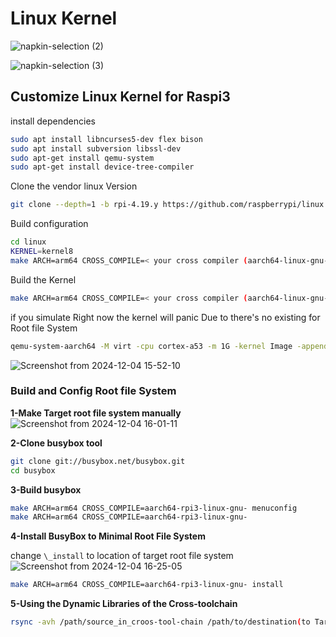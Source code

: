 # Linux Kernel

![napkin-selection (2)](https://github.com/user-attachments/assets/416af6ba-b164-40d5-b12f-10388407b1e2)

![napkin-selection (3)](https://github.com/user-attachments/assets/581aaf10-7b55-46f6-a49f-0128129bb3b2)

## Customize Linux Kernel for Raspi3

install dependencies
```sh
sudo apt install libncurses5-dev flex bison
sudo apt install subversion libssl-dev 
sudo apt-get install qemu-system
sudo apt-get install device-tree-compiler
```

Clone the vendor linux Version
```sh
git clone --depth=1 -b rpi-4.19.y https://github.com/raspberrypi/linux.git
```
Build configuration
```sh
cd linux
KERNEL=kernel8
make ARCH=arm64 CROSS_COMPILE=< your cross compiler (aarch64-linux-gnu-)> bcm2711_defconfig
```

Build the Kernel
```sh
make ARCH=arm64 CROSS_COMPILE=< your cross compiler (aarch64-linux-gnu-)> Image modules dtbs
```

if you simulate Right now the kernel will panic Due to there's no existing for Root file System
```sh
qemu-system-aarch64 -M virt -cpu cortex-a53 -m 1G -kernel Image -append "console=ttyAMA0" -nographic
```
![Screenshot from 2024-12-04 15-52-10](https://github.com/user-attachments/assets/8962bba3-5493-4059-9abd-c7fb2a72fc1c)

### Build and Config Root file System

**1-Make Target root file system manually**
![Screenshot from 2024-12-04 16-01-11](https://github.com/user-attachments/assets/27f9cfb5-6e99-4ea4-b8bc-8c0c1ba87924)


**2-Clone busybox tool** 
```sh
git clone git://busybox.net/busybox.git
cd busybox
```

**3-Build busybox**
```sh
make ARCH=arm64 CROSS_COMPILE=aarch64-rpi3-linux-gnu- menuconfig
make ARCH=arm64 CROSS_COMPILE=aarch64-rpi3-linux-gnu-
```
**4-Install BusyBox to Minimal Root File System**

change `\_install` to location of target root file system
![Screenshot from 2024-12-04 16-25-05](https://github.com/user-attachments/assets/dfecd5b7-bb19-490c-8ad9-5c9e3b9c40ce)

```sh
make ARCH=arm64 CROSS_COMPILE=aarch64-rpi3-linux-gnu- install
```

**5-Using the Dynamic Libraries of the Cross-toolchain**
```sh
rsync -avh /path/source_in_croos-tool-chain /path/to/destination(to Target root file system)
```
